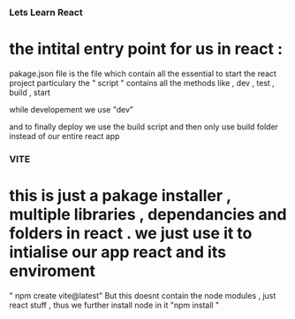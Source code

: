 ### Lets Learn React

# the intital entry point for us in react :

pakage.json file is the file which contain all the essential to start the react project
particulary the " script " contains all the methods like , dev , test , build , start

while developement we use "dev"

and to finally deploy we use the build script and then only use build folder instead of our entire react app

### VITE

# this is just a pakage installer , multiple libraries , dependancies and folders in react . we just use it to intialise our app react and its enviroment

" npm create vite@latest"
But this doesnt contain the node modules , just react stuff , thus we further install node in it
"npm install "
